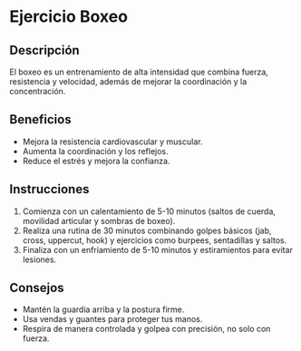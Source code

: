 # Ejercicio Boxeo 

## Descripción
El boxeo es un entrenamiento de alta intensidad que combina fuerza, resistencia y velocidad, además de mejorar la coordinación y la concentración.

## Beneficios
- Mejora la resistencia cardiovascular y muscular.
- Aumenta la coordinación y los reflejos.
- Reduce el estrés y mejora la confianza.
## Instrucciones
1. Comienza con un calentamiento de 5-10 minutos (saltos de cuerda, movilidad articular y sombras de boxeo).
2. Realiza una rutina de 30 minutos combinando golpes básicos (jab, cross, uppercut, hook) y ejercicios como burpees, sentadillas y saltos.
3. Finaliza con un enfriamiento de 5-10 minutos y estiramientos para evitar lesiones.
## Consejos
- Mantén la guardia arriba y la postura firme.
- Usa vendas y guantes para proteger tus manos.
- Respira de manera controlada y golpea con precisión, no solo con fuerza.